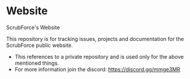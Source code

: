 # Website
ScrubForce's Website

This repository is for tracking issues, projects and documentation for the ScrubForce public website.

- This references to a private repository and is used only for the above mentioned things.
- For more information join the discord: https://discord.gg/mmge3MR
